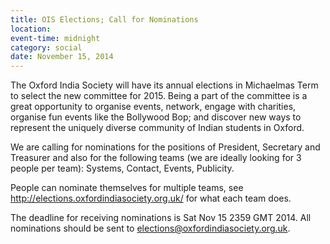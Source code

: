 ```yaml
---
title: OIS Elections; Call for Nominations
location:
event-time: midnight
category: social
date: November 15, 2014
---
```


The Oxford India Society will have its annual elections in Michaelmas Term
to select the new committee for 2015. Being a part of the committee is a
great opportunity to organise events, network, engage with charities,
organise fun events like the Bollywood Bop; and discover new ways to
represent the uniquely diverse community of Indian students in Oxford.

We are calling for nominations for the positions of President, Secretary
and Treasurer and also for the following teams (we are ideally looking for
3 people per team): Systems, Contact, Events, Publicity.

People can nominate themselves for multiple teams, see
<http://elections.oxfordindiasociety.org.uk/> for what each team does.

The deadline for receiving nominations is Sat Nov 15 2359 GMT 2014.
All nominations should be sent to <elections@oxfordindiasociety.org.uk>.
